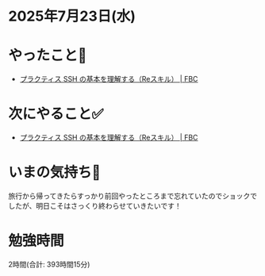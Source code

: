 # 2025年7月23日(水)

# やったこと📝

- [プラクティス SSH の基本を理解する（Reスキル） \| FBC](https://bootcamp.fjord.jp/practices/305)

# 次にやること✅

- [プラクティス SSH の基本を理解する（Reスキル） \| FBC](https://bootcamp.fjord.jp/practices/305)

# いまの気持ち🫶

旅行から帰ってきたらすっかり前回やったところまで忘れていたのでショックでしたが、明日こそはさっくり終わらせていきたいです！

# 勉強時間

2時間(合計: 393時間15分)
